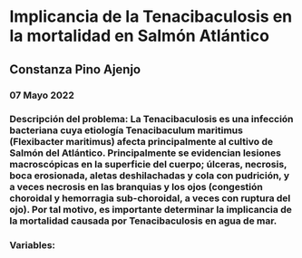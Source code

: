 # Implicancia de la Tenacibaculosis en la mortalidad en Salmón Atlántico
## Constanza Pino Ajenjo
### 07 Mayo 2022

### Descripción del problema: La Tenacibaculosis es una infección bacteriana cuya etiología Tenacibaculum maritimus (Flexibacter maritimus) afecta principalmente al cultivo de Salmón del Atlántico. Principalmente se evidencian lesiones macroscópicas en la superficie del cuerpo; úlceras, necrosis, boca erosionada, aletas deshilachadas y cola con pudrición, y a veces necrosis en las branquias y los ojos (congestión choroidal y hemorragia sub-choroidal, a veces con ruptura del ojo). Por tal motivo, es importante determinar la implicancia de la mortalidad causada por Tenacibaculosis en agua de mar.

### Variables: 
